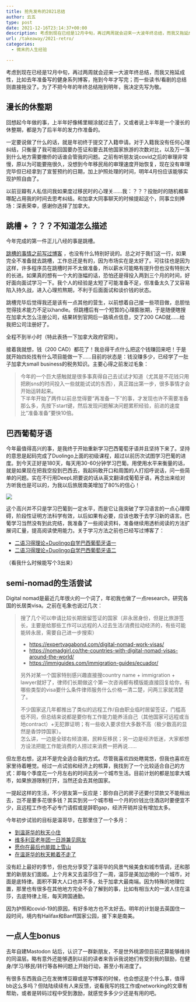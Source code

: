 ```yaml
---
title: 抢先发布的2021总结
author: 云五
type: post
date: 2021-12-16T23:14:37+00:00
description: 考虑到现在已经是12月中旬，再过两周就会迎来一大波年终总结，而我又拖延成性，比如去年准备写的健身系列博客，拖到今年才写完；而一些读书/看剧的总结则直接拖没了。为了不把今年的年终总结拖到明年，我决定先写为敬。
url: /takeaway/2021-retro/
categories:
  - 微末的人生经验

---
```

考虑到现在已经是12月中旬，再过两周就会迎来一大波年终总结，而我又拖延成性，比如去年准备写的健身系列博客，拖到今年才写完；而一些读书/看剧的总结则直接拖没了。为了不把今年的年终总结拖到明年，我决定先写为敬。

## 漫长的休整期

回想起今年做的事，上半年好像稀里糊涂就过去了，又或者说上半年是一个漫长的休整期，都是为了后半年的发力作准备的。

一定要说做了什么的话，就是年初终于提交了入籍申请。对于入籍我没有任何心理纠结，只衡量了我可能回国要办签证和要去其他国家旅游的次数对比，以及万一落到什么地方需要撤侨的话谁会管我的问题。之前有听朋友说covid之后的审理非常慢，原以为可能要拖很久，没想到今年移民局的审理速度开始恢复，现在没有审理完毕但已经拿到了宣誓预约的日期，加上护照处理的时间，明年4月份应该能够实现护照自由了。

以前豆瓣有人私信问我如果度过移民时的心理关……我：？？？投胎时的随机概率哪配占用我的时间去思考纠结。和加拿大同事聊天的时候提起这个，同事立刻捧场：深表荣幸，感谢你选择了加拿大。

## 跳槽 + ？？？不知道怎么描述

今年完成的第一件正儿八经的事是跳槽。

[跳槽的事情之前写过博客](/nonsense/crossing-mountains-and-oceans/) ，也没有什么特别好说的。总之对于我们这一行，如果完全不准备就去跳槽，工作总还是有的，因为市场实在是太好了。可往往也是因为这样，许多程序员在跳槽时并不太做准备，所以薪水可能略有提升但也没有特别大的长进。如果真的想有一个大的涨幅的话，恐怕还是得投入两到三个月的时间，好好面向面试学习一下。我个人的经验是太短了可能准备不足，但准备太久了又容易陷入持久战，进入心理煎熬期，不利于后面面试和谈价钱的状态。

跳槽完毕后觉得我还是该有一点其他的营生，以前想着自己接一些项目做，总胆怯觉得技术能力不足以handle。但跳槽后有一个短暂的心理膨胀期，于是随便瞎搜在加拿大怎么注册公司，结果转到官网后一路填点信息，交了200 CAD就……给我把公司注册好了。

全程不到半小时（特此表扬一下加拿大政府官网）。

接着我就想，钱（200 CAD）都花了！我总得干点什么把这个钱赚回来吧！于是就开始四处找有什么项目能做一下……目前的状态是：钱没赚多少，已经学了一肚子加拿大small business的税务知识。主要心得之前发过毛象：

> 今年的一个巨大感触就是很多事真得自己去试试才知道（尤其是不花钱只用把刷sns的时间投入一些就能试试的东西），真正踏出第一步，很多事情才会开始运转起来。  
> 下半年开始了两件以前总觉得要“再准备一下”的事，才发现也许不需要准备那么多，先按下start键，然后发现问题解决问题累积经验，前进的速度比“准备准备”要快10倍。

## 巴西葡萄牙语

今年最值得高兴的事，是我终于开始重新学习巴西葡萄牙语并且坚持下来了。坚持的意思是起码完成了Duolingo上面的初级课程，超过以前历次试图学习巴葡的进度。到今天正好是180天，每天用30-60分钟学习巴葡。用使用水平来衡量的话，就是如果现在把我空投到巴西去，我起码敢开口和周围的人打招呼说话，问一些简单的问题。实在不行用DeepL把要说的话从英文翻译成葡萄牙语，再念出来给对方听我也是可以的，为我以后旅居南美增加了80%的信心！

![](https://media.go5.dev/go5media/media_attachments/files/107/458/851/093/490/674/original/bfbb9a96ecc81a9e.jpeg)

这个高兴并不只是学习巴葡到一定水平，而是它让我突破了学习语言的一点心理障碍，阶段性证明方法科学有效，以后如果有必要，应该也敢于去学习新的语言。巴葡学习当然没有到此完结，我准备了一些阅读资料，准备继续用透析阅读的方法扩展词汇量，提高阅读使用能力。关于学习方法之前也已经写过博客了：

- [二语习得理论+Duolingo自学巴西葡萄牙语一](/takeaway/second-language-acquisition-duolingo-brazilian-portuguese-1/)
- [二语习得理论+Duolingo自学巴西葡萄牙语二](/takeaway/second-language-acquisition-duolingo-brazilian-portuguese-2/)

（看我什么时候能写个3出来）

## semi-nomad的生活尝试

Digital nomad是最近几年很火的一个词了，年初我也做了一点research，研究各国的长居类visa。之前在毛象也说过几次：

> 搜了几个可以申请比较长期居留签证的国家（非永居身份，但是比旅游签长，主要是给那些工作可以远程的人过去生活/消费拉动经济的，有些可能能转永居，需要自己进一步搜索）  
> - https://expertvagabond.com/digital-nomad-work-visas/
> - https://nomadgirl.co/the-countries-with-digital-nomad-visas-around-the-world/
> - https://immiguides.com/immigration-guides/ecuador/
>
> 另外对某一个国家特别感兴趣直接搜country name + immigration + lawyer就好了，律师们长期做这个第一次咨询都有模版能直接回复给你，有哪些类型的visa要什么条件律师服务什么价格一清二楚，问两三家就清楚了。
> 
> 不少国家这几年都推出了类似的远程工作/自由职业临时居留签证，门槛高低不同，但总结来说都是要你有工作能力能养活自己（其他国家可远程或当地contract）+无犯罪证明；有一些收入要求但大多数不高（极少数高的显然是香饽饽国家）。  
> 怎么讲，一边是全球右倾浪潮，民粹反移民；另一边是经济低迷，大家都想方设法把能工作能消费的人捞过来消费一把再说……

但左思右想，这并不是完全适合我的方式。尽管我喜欢四处瞎晃悠，但我也喜欢在家里待着睡觉。经过一点试验和经济上的核算，我找到了一个比较适合自己的方式：即每个季度花一个月左右的时间去另一个城市生活。目前计划的都是加拿大城市，如果旅游限制打开，当然还会去其他国家。

一提起这样的生活，不少朋友第一反应是：那你自己的房子还要付贷款又不能租出去，岂不是要多花很多钱？其实到另一个城市租一个月的价钱比住酒店时要便宜不少，且远程工作也不必专门请假或是辞职gap，经济开销并没有增加太多。

今年初步试验的目标是温哥华，在那里住了一个多月：

  * [到温哥华的秋天小住](https://yukieyun.net/roam/autumn-in-vancouver-1/)
  * [维多利亚老年团一日游兼见网友](https://yukieyun.net/roam/one-day-in-victoria/)
  * [愿你在最后也能踏上雪山](https://yukieyun.net/roam/vancouver-squamish-whistler/)
  * [在温哥华的秋天赖着不走了](https://yukieyun.net/roam/autumn-in-vancouver-2/)

没有赶上最好的季节，但也充分享受了温哥华的风景气候美食和城市情调，还和那里的新朋友们面姬。上个月末又去温莎住了一周，温莎是美加边境的一个城市，对面是底特律。面积不算大人口也并不多，处于加拿大最南端。因为特殊的地理位置，那里也有很多在其他地方完全不会了解到的事，比如有相当大的一波人住在温莎，去底特律上班，每天跨国通勤。

因为护照和covid-19的原因，有好多地方也不太好去。明年的计划是去英国住一段时间，境内有Halifax和Banff国家公园，接下来是南美。

## 一点人生bonus

去年自建Mastodon 站后，认识了一群新朋友，不是世外桃源但目前还算能够维持的同温层。略有意外还能够遇到以前的读者来告诉我说她们有受到我的鼓励，在健身/学习/移民/转行等各种问题上开始行动，甚至小有进度了。

有很多东西我自己在发微博豆瓣或是写博客的时候，也会想这是个什么事，值得bb这么多吗？但陆陆续续有人来反馈，说看我写的找工作或networking的文章有帮助，或者是转码过程中受到激励，就感觉多多少少还是有用的吧。

